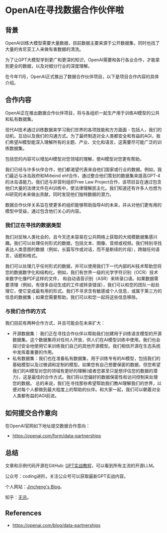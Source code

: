 # OpenAI在寻找数据合作伙伴啦

## 背景

OpenAI训练大模型需要大量数据，目前数据主要来源于公开数据集，同时也找了大量的肯尼亚工人来做有害数据的清洗。

为了让GPT大模型学到更广和更深的知识，OpenAI需要和各行各业合作，才能拿到更全的数据，以及对细分行业的深度理解。

在今年11月，OpenAI正式推出了数据合作伙伴项目，以下是项目合作内容的具体介绍。



## 合作内容

OpenAI正在推出数据合作伙伴项目，将与各组织一起生产用于训练AI模型的公共和私有数据集。

现代AI技术通过训练数据来学习我们世界的各项技能和方方面面 - 包括人，我们的动机，互动以及我们的沟通方式。为了最终制造对全人类都安全和有益的AGI，我们希望AI模型能深入理解所有的主题、产业、文化和语言，这需要尽可能广泛的训练数据集。

包括您的内容可以增加AI模型对您领域的理解，使AI模型对您更有帮助。

我们已经与许多伙伴合作，他们都渴望代表来自他们国家或行业的数据。例如，我们最近与冰岛政府和Miðeind ehf合作，通过整合他们策划的数据集来提高GPT-4的冰岛语能力。我们还与非营利组织Free Law Project合作，该项目旨在通过包含他们大量的法律文件在AI训练中，使法律理解民主化。我们知道还有许多人也想为AI研究的未来做出贡献，同时发现他们独特数据的潜力。

数据合作伙伴关系旨在使更多的组织能够帮助指导AI的未来，并从对他们更有用的模型中受益，通过包含他们关心的内容。

### 我们正在寻找的数据类型 

我们对反映人类社会的，且今天还未容易在公共网络上获取的大规模数据集感兴趣。我们可以处理任何形式的数据，包括文本、图像、音频或视频。我们特别寻找表达人类意图的数据（例如，长篇写作或对话，而不是断续的片段），跨越任何语言，话题和格式。

我们可以处理几乎任何形式的数据，并可以使用我们下一代内部的AI技术帮助您将您的数据数字化和结构化。例如，我们有世界一级的光学字符识别（OCR）技术来数字化像PDF这样的文件， 和自动语音识别（ASR）来转录口语。如果数据需要清理（例如，有很多自动生成的工件或转录错误），我们可以和您的团队一起处理它，使它变成最有用的形式。我们不寻求含有敏感或个人信息，或属于第三方的信息的数据集；如果您需要帮助，我们可以和您一起将这些信息移除。

### 与我们合作的方式 

我们目前有两种合作方式，并且可能会在未来扩大：

* 开源数据集： 我们正在寻找合作伙伴以帮助我们创建用于训练语言模型的开源数据集。这个数据集将对任何人开放，供人们在AI模型训练中使用。我们也会探讨安全地使用它来训练我们自己的其他开源模型。我们相信开源在生态系统中发挥着重要的作用。 
* 私有数据集：我们也在准备私有数据集，用于训练专有的AI模型，包括我们的基础模型以及过微调和定制的模型。如果您有自己想要保密的数据，但您希望我们的AI模型对您的领域有更好的理解(或者您甚至只是想评估您的数据的潜力)，这是最佳的合作方式。我们将以您偏好的数据保密性和访问控制来处理您的数据。 总的来说，我们在寻找那些希望帮助我们教AI理解我们的世界，以便对每个人都做到最大程度上的帮助的伙伴。和大家一起，我们可以朝着对全人类都有益的AGI前进。



## 如何提交合作意向

在OpenAI官网如下地址提交数据合作意向：

* https://openai.com/form/data-partnerships



## 总结

文章和示例代码开源在GitHub: [GPT实战教程](https://github.com/jincheng9/gpt-tutorial)，可以看到所有主流的开源LLM。

公众号：coding进阶。关注公众号可以获取最新GPT实战内容。

个人网站：[Jincheng's Blog](https://jincheng9.github.io/)。

知乎：[无忌](https://www.zhihu.com/people/thucuhkwuji)。



## References

* https://openai.com/blog/data-partnerships